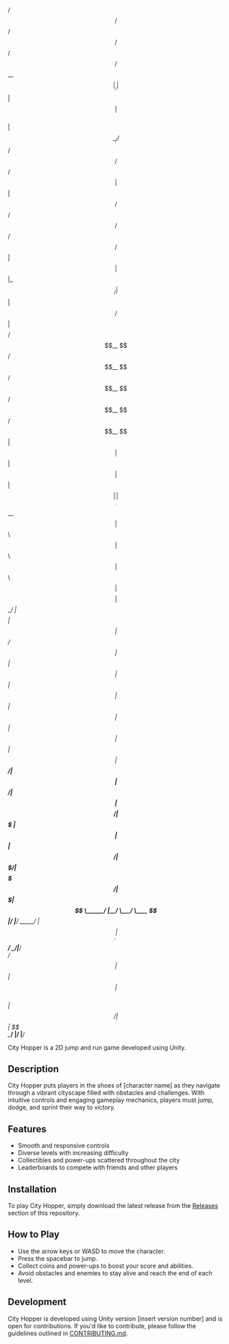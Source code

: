   /$$$$$$  /$$   /$$                       /$$   /$$                                                  
 /$$__  $$|__/  | $$                      | $$  | $$                                                  
| $$  \__/ /$$ /$$$$$$   /$$   /$$        | $$  | $$  /$$$$$$   /$$$$$$   /$$$$$$   /$$$$$$   /$$$$$$ 
| $$      | $$|_  $$_/  | $$  | $$ /$$$$$$| $$$$$$$$ /$$__  $$ /$$__  $$ /$$__  $$ /$$__  $$ /$$__  $$
| $$      | $$  | $$    | $$  | $$|______/| $$__  $$| $$  \ $$| $$  \ $$| $$  \ $$| $$$$$$$$| $$  \__/
| $$    $$| $$  | $$ /$$| $$  | $$        | $$  | $$| $$  | $$| $$  | $$| $$  | $$| $$_____/| $$      
|  $$$$$$/| $$  |  $$$$/|  $$$$$$$        | $$  | $$|  $$$$$$/| $$$$$$$/| $$$$$$$/|  $$$$$$$| $$      
 \______/ |__/   \___/   \____  $$        |__/  |__/ \______/ | $$____/ | $$____/  \_______/|__/      
                         /$$  | $$                            | $$      | $$                          
                        |  $$$$$$/                            | $$      | $$                          
                         \______/                             |__/      |__/                          


City Hopper is a 2D jump and run game developed using Unity.

## Description

City Hopper puts players in the shoes of [character name] as they navigate through a vibrant cityscape filled with obstacles and challenges. With intuitive controls and engaging gameplay mechanics, players must jump, dodge, and sprint their way to victory.

## Features

- Smooth and responsive controls
- Diverse levels with increasing difficulty
- Collectibles and power-ups scattered throughout the city
- Leaderboards to compete with friends and other players

## Installation

To play City Hopper, simply download the latest release from the [Releases](link_to_releases) section of this repository.

## How to Play

- Use the arrow keys or WASD to move the character.
- Press the spacebar to jump.
- Collect coins and power-ups to boost your score and abilities.
- Avoid obstacles and enemies to stay alive and reach the end of each level.

## Development

City Hopper is developed using Unity version [insert version number] and is open for contributions. If you'd like to contribute, please follow the guidelines outlined in [CONTRIBUTING.md](link_to_contributing_md).


